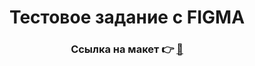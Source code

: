 # <div align="center">Тестовое задание с FIGMA</div>
### <div align="center">Ссылка на макет &#128073; <a href="https://www.figma.com/file/YpWk0gFKB5P0AZbm4CsEog/tg%3A-%40maket_figma-Fast-Food---%D1%80%D0%B5%D1%81%D1%82%D0%BE%D1%80%D0%B0%D0%BD-%D0%B1%D1%8B%D1%81%D1%82%D1%80%D0%BE%D0%B3%D0%BE-%D0%BF%D0%B8%D1%82%D0%B0%D0%BD%D0%B8%D1%8F?type=design&node-id=0%3A1&t=A19H8nQTFFWg6BFe-1">&#128209;</a></div>

 
 
